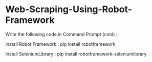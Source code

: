 # Web-Scraping-Using-Robot-Framework

Write the following code in Command Prompt (cmd) :

Install Robot Framework : pip install robotframework

Install SeleniumLibrary : pip install robotframework-seleniumlibrary
